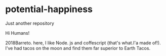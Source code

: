 # potential-happiness
Just another repository


Hi Humans!

2018Barreto. here, I like Node. js and coffescript (that's what.I'a made of!).
I've had tacos on the moon and find them far superior to Earth Tacos.
